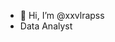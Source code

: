 - 👋 Hi, I’m @xxvlrapss
- Data Analyst


<!---
xxvlrapss/xxvlrapss is a ✨ special ✨ repository because its `README.md` (this file) appears on your GitHub profile.
You can click the Preview link to take a look at your changes.
--->
